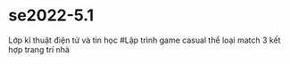# se2022-5.1
Lớp kĩ thuật điện tử và tin học
#Lập trình game casual thể loại match 3 kết hợp trang trí nhà
